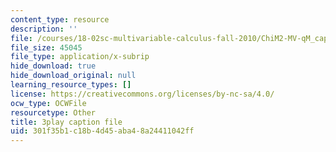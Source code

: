```yaml
---
content_type: resource
description: ''
file: /courses/18-02sc-multivariable-calculus-fall-2010/ChiM2-MV-qM_captions.vtt
file_size: 45045
file_type: application/x-subrip
hide_download: true
hide_download_original: null
learning_resource_types: []
license: https://creativecommons.org/licenses/by-nc-sa/4.0/
ocw_type: OCWFile
resourcetype: Other
title: 3play caption file
uid: 301f35b1-c18b-4d45-aba4-8a24411042ff
---
```

